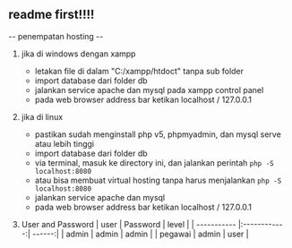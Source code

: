 ## readme first!!!!

-- penempatan hosting --
1. jika di windows dengan xampp
	- letakan file di dalam "C:/xampp/htdoct" tanpa sub folder
	- import database dari folder db
	- jalankan service apache dan mysql pada xampp control panel
	- pada web browser address bar ketikan localhost / 127.0.0.1

2. jika di linux
	- pastikan sudah menginstall php v5, phpmyadmin, dan mysql serve atau lebih tinggi
	- import database dari folder db
	- via terminal, masuk ke directory ini, dan jalankan perintah ```php -S localhost:8080```
	- atau bisa membuat virtual hosting tanpa harus menjalankan ```php -S localhost:8080```
	- jalankan service apache dan mysql
	- pada web browser address bar ketikan localhost / 127.0.0.1

3. User and Password
	| user        | Password     | level  |
	| ----------- |:------------:| ------:|
	| admin       | admin        | admin  |
	| pegawai     | admin        |   user |

<!-- 	..*	 user level admin, 
		.. - user : admin
		- Password :admin
	..* user level pegawai
		.. - user : pegawai
		- Password :admin -->